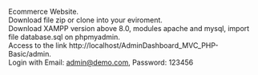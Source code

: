 Ecommerce Website.                                                                                                                                              
Download file zip or clone into your eviroment.                                                                                                                                               
Download XAMPP version above 8.0, modules apache and mysql, import file database.sql on phpmyadmin.                                                                                                                    
Access to the link http://localhost/AdminDashboard_MVC_PHP-Basic/admin.                                                                                                                                             
Login with Email: admin@demo.com,  Password: 123456
